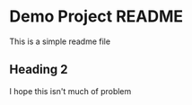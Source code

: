 # Demo Project README

This is a simple readme file 

## Heading 2

I hope this isn't much of problem 